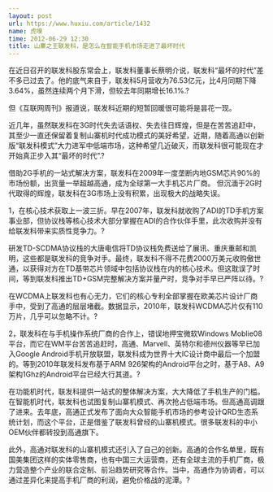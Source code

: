 ```yaml
---
layout: post
url: https://www.huxiu.com/article/1432
name: 虎嗅
time: 2012-06-29 12:30
title: 山寨之王联发科，是怎么在智能手机市场走进了最坏时代
---
```

在近日召开的联发科股东常会上，联发科董事长蔡明介说，联发科“最坏的时代”差不多已过去了。他的底气来自于，联发科5月营收为76.53亿元，比4月同期下降3.64%，虽然连续两个月下滑，但较去年同期增长16.1%.?

但《互联网周刊》报道说，联发科近期的短暂回暖很可能将是昙花一现。

近几年，虽然联发科在3G时代失去话语权、失去往日辉煌，但是在苦苦追赶中，其至少一直还保留着复制山寨机时代成功模式的美好希望，近期，随着高通以创新版“联发科模式”大力进军中低端市场，这种希望几近破灭，而联发科很可能现在才开始真正步入其“最坏的时代”.?

借助2G手机的一站式解决方案，联发科在2009年一度垄断内地GSM芯片90%的市场份额，出货量一举超越高通，成为全球第一大手机芯片厂商。 但沉湎于2G时代取得的辉煌，联发科在3G市场上没有积累，出现极大的战略失误。

1，在核心技术获取上一波三折。早在2007年，联发科就收购了ADI的TD手机方案事业部，但协议栈等核心技术大部分掌握在ADI的合作伙伴手里，此次收购并没有给联发科带来实质性竞争力。?

研发TD-SCDMA协议栈的大唐电信将TD协议栈免费送给了展讯、重庆重邮和凯明，这些都是联发科的竞争对手。最终，联发科不得不花费2000万美元收购傲世通，以获得对方在TD基带芯片领域中包括协议栈在内的核心技术。但这耽误了时间，等到联发科推出TD+GSM完整解决方案并量产时，竞争对手早已严阵以待。?

在WCDMA上联发科也有心无力，它们的核心专利全部掌握在欧美芯片设计厂商手中，受到了高通的层层堵截。数据显示，2010年，联发科WCDMA芯片仅有110万片，几乎可以忽略不计。?

2，联发科在与手机操作系统厂商的合作上，错误地押宝微软Windows Moblie08平台，而它在WM平台苦苦追赶时，高通、Marvell、英特尔和德州仪器等早已加入Google Android手机开放联盟，联发科成为世界十大IC设计商中最后一个加盟的。等到2010年联发科发布基于ARM 926架构的Android平台之时，基于A8、A9架构1Ghz的Android平台已经大行其道。?

在功能机时代，联发科提供一站式的整体解决方案，大大降低了手机生产的门槛。在智能机时代，联发科也试图复制山寨机模式、再次抢占低端市场。但高通高调跟了进来。去年底，高通正式发布了面向大众智能手机市场的参考设计QRD生态系统计划，而这个平台，正是借鉴了联发科曾经的山寨机模式。很多联发科的中小OEM伙伴都转投到高通旗下。

此外，高通对联发科的山寨机模式还引入了自己的创新。高通的合作名单里，既有国美集团这样的实体零售商，也有中国三大运营商，还有全球主流的手机厂商，极力营造整个产业的联合定制、前沿趋势研究等合作。当中，高通作为协调者，可以通过差异化来提高手机厂商的利润，避免价格战的泥潭。?

